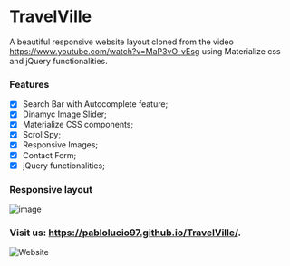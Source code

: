 # TravelVille
 A beautiful responsive website layout cloned from the video https://www.youtube.com/watch?v=MaP3vO-vEsg using Materialize css and jQuery functionalities.
 
 ### Features
 - [x] Search Bar with Autocomplete feature;
 - [x] Dinamyc Image Slider;
 - [x] Materialize CSS components;
 - [x] ScrollSpy;
 - [x] Responsive Images;
 - [x] Contact Form;
 - [x] jQuery functionalities;
 
 ### Responsive layout
![image](https://i.imgur.com/Yx5uexF.png)

 ### Visit us: https://pablolucio97.github.io/TravelVille/. 
 
![Website](https://img.shields.io/website?up_color=green&up_message=online&url=https%3A%2F%2Fpablolucio97.github.io%2FTravelVille%2F)
